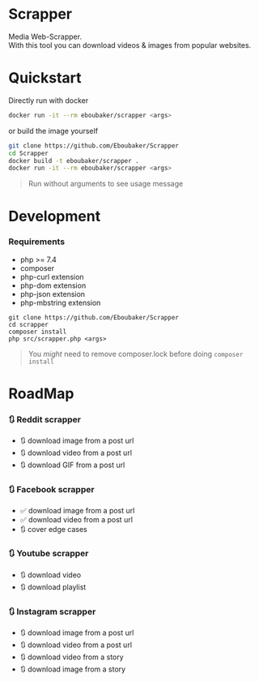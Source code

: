 # Scrapper
Media Web-Scrapper.  
With this tool you can download videos & images from popular websites.

# Quickstart

Directly run with docker

```bash
docker run -it --rm eboubaker/scrapper <args>
```

or build the image yourself

```bash
git clone https://github.com/Eboubaker/Scrapper
cd Scrapper
docker build -t eboubaker/scrapper .
docker run -it --rm eboubaker/scrapper <args>
```

> Run without arguments to see usage message

# Development

### Requirements

- php >= 7.4
- composer
- php-curl extension
- php-dom extension
- php-json extension
- php-mbstring extension

```console
git clone https://github.com/Eboubaker/Scrapper
cd scrapper
composer install
php src/scrapper.php <args>
```
> You *might* need to remove composer.lock before doing `composer install`

# RoadMap

### 🔃 Reddit scrapper

- 🔃 download image from a post url
- 🔃 download video from a post url
- 🔃 download GIF from a post url

### 🔃 Facebook scrapper

- ✅ download image from a post url
- ✅ download video from a post url
- 🔃 cover edge cases

### 🔃 Youtube scrapper

- 🔃 download video
- 🔃 download playlist

### 🔃 Instagram scrapper

- 🔃 download image from a post url
- 🔃 download video from a post url
- 🔃 download video from a story
- 🔃 download image from a story
